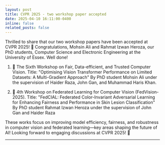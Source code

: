 ```yaml
---
layout: post
title: CVPR 2025 - two workshop paper accepted
date: 2025-04-10 16:11:00-0400
inline: false
related_posts: false
---
```


Thrilled to share that our two workshop papers have been accepted at CVPR 2025! 🚀 Congratulations, Mohsin Ali and Rahmat Izwan Heroza, our PhD students, Computer Science and Electronic Engineering at the University of Essex. Well done!

1) 📌 The Sixth Workshop on Fair, Data-efficient, and Trusted Computer Vision.
 Title: "Optimising Vision Transformer Performance on Limited Datasets: A Multi-Gradient Approach" By PhD student Mohsin Ali under the supervision of Haider Raza, John Gan, and Muhammad Haris Khan.

2) 📌 4th Workshop on Federated Learning for Computer Vision (FedVision-2025). Title: "FedCIAL: Federated Color-Invariant Adversarial Learning for Enhancing Fairness and Performance in Skin Lesion Classification"
 By PhD student Rahmat Izwan Heroza under the supervision of John Gan and Haider Raza 

These works focus on improving model efficiency, fairness, and robustness in computer vision and federated learning—key areas shaping the future of AI!
Looking forward to engaging discussions at CVPR 2025! 🎯

---